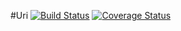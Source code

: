 #Uri
[![Build Status](https://travis-ci.org/klapuch/Uri.svg?branch=master)](https://travis-ci.org/klapuch/Uri) [![Coverage Status](https://coveralls.io/repos/github/klapuch/Uri/badge.svg?branch=master)](https://coveralls.io/github/klapuch/Uri?branch=master)
